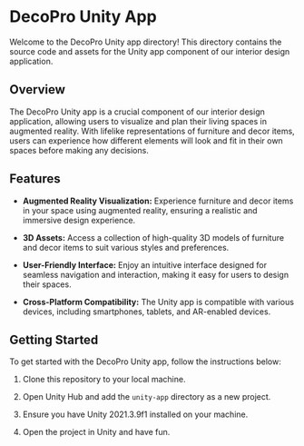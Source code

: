 # DecoPro Unity App

Welcome to the DecoPro Unity app directory! This directory contains the source code and assets for the Unity app component of our interior design application.

## Overview

The DecoPro Unity app is a crucial component of our interior design application, allowing users to visualize and plan their living spaces in augmented reality. With lifelike representations of furniture and decor items, users can experience how different elements will look and fit in their own spaces before making any decisions.

## Features

- **Augmented Reality Visualization:** Experience furniture and decor items in your space using augmented reality, ensuring a realistic and immersive design experience.
  
- **3D Assets:** Access a collection of high-quality 3D models of furniture and decor items to suit various styles and preferences.
  
- **User-Friendly Interface:** Enjoy an intuitive interface designed for seamless navigation and interaction, making it easy for users to design their spaces.
  
- **Cross-Platform Compatibility:** The Unity app is compatible with various devices, including smartphones, tablets, and AR-enabled devices.

## Getting Started

To get started with the DecoPro Unity app, follow the instructions below:

1. Clone this repository to your local machine.
  
2. Open Unity Hub and add the `unity-app` directory as a new project.
  
3. Ensure you have Unity 2021.3.9f1 installed on your machine.
  
4. Open the project in Unity and have fun.
